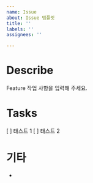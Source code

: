 ```yaml
---
name: Issue
about: Issue 템플릿
title: ''
labels: ''
assignees: ''

---
```


# Describe

Feature 작업 사항을 입력해 주세요.

# Tasks

[ ] 태스트 1
[ ] 태스트 2

# 기타 

-
